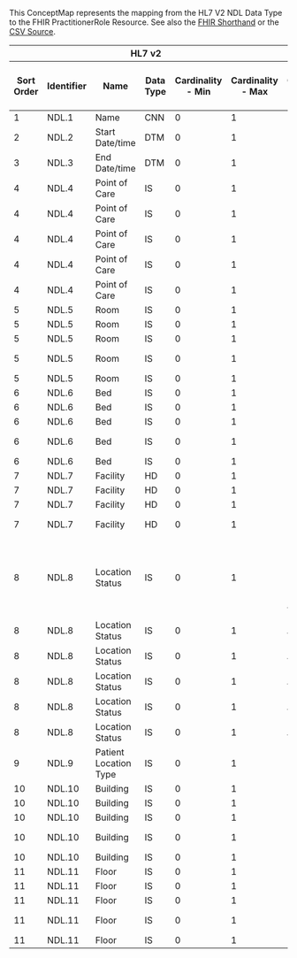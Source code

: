 
This ConceptMap represents the mapping from the HL7 V2 NDL Data Type to the FHIR PractitionerRole Resource. See also the <a href='https://github.com/HL7/v2-to-fhir/blob/master/tank/Datatype NDL to PractitionerRole.fsh'>FHIR Shorthand</a> or the <a href='https://github.com/HL7/v2-to-fhir/blob/master/mappings/datatypes/HL7 Data Type - FHIR R4_ NDL[PractitionerRole] - Sheet1.csv'>CSV Source</a>.
<table class='grid'><thead>
<tr><th colspan='6'>HL7 v2</th><th colspan='3'>Condition (IF True, args)</th><th colspan='8'>HL7 FHIR</th><th rowspan='2'>Comments</th></tr>
<tr><th title='Rows are listed in sequence of how they appear in the v2 standard. The first column, Sort Order, provides a sort order that can re-create the original v2 standard sequence in case one opts to re-sort/filter the rows.'>Sort Order</th><th title='Contains the formal Data Type Name and Component Sequence according to the base standard using &quot;.&quot; as the delimiter.'>Identifier</th><th title='The formal name of the field in the most current published version.'>Name</th><th title='The data type of the field in the most current published version if not deprecated, otherwise the data type at the time it was deprecated and removed.'>Data Type</th><th title='The V2 min cardinality expressed numerically.'>Cardinality - Min</th><th title='The V2 max cardinality expressed numerically.' style='border-right: 2px'>Cardinality - Max</th><th title='Condition in an easy to read syntax (Computable ANTLR)'>Computable ANTLR</th><th title='Condition in FHIRPath Notation'>Computable FHIRPath</th><th title='Condition expressed in narrative form' style='border-right: 2px'>Narrative</th><th title='An existing FHIR attribute in the target FHIR version.'>FHIR Attribute</th><th title='The FHIR attribute&apos;s data type in the target FHIR version.'>Proposed Extension</th><th title='The proposed FHIR Extension.'>Data Type</th><th title='The FHIR min cardinality expressed numerically.'>Cardinality - Min</th><th title='The FHIR max cardinality expressed numerically.' style='border-right: 2px'>Cardinality - Max</th><th title='The URL to the Data Type Map that is to be used for the attribute in this segment.'>Data Type Mapping</th><th title='The fixed or computed value to assign.'>Vocabulary Mapping<br/>(IS, ID, CE, CEN, CWE)</th><th title='Mapping for terminology tables.'>Assignment</th></tr></thead>
<tbody>
<tr> <td>1</td><td>NDL.1</td><td>Name</td><td>CNN</td><td>0</td><td style='border-right: 2px'>1</td><td></td><td></td><td style='border-right: 2px'></td><td><a href='https://hl7.org/fhir/R4/PractitionerRole.PractitionerRole-definitions.html#PractitionerRole.practitioner'>PractitionerRole.practitioner</a>(<a href='https://hl7.org/fhir/R4/PractitionerRole.PractitionerRole-definitions.html#PractitionerRole.Practitioner'>PractitionerRole.Practitioner</a>)</td><td></td><td><a href='https://hl7.org/fhir/R4/references.html'>Reference</a>(<a href='https://hl7.org/fhir/R4/PractitionerRole.PractitionerRole-definitions.html#PractitionerRole.Practitioner'>PractitionerRole.Practitioner</a>)</td><td>0</td><td>1</td><td><a href='ConceptMap-datatype-cnn-to-practitioner.html'>CNN[Practitioner]</a></td><td></td><td></td><td></td></tr>
<tr> <td>2</td><td>NDL.2</td><td>Start Date/time</td><td>DTM</td><td>0</td><td style='border-right: 2px'>1</td><td></td><td></td><td style='border-right: 2px'></td><td><a href='https://hl7.org/fhir/R4/PractitionerRole.PractitionerRole-definitions.html#PractitionerRole.period.start'>PractitionerRole.period.start</a></td><td></td><td><a href='https://hl7.org/fhir/R4/datatypes.html#dateTime'>dateTime</a></td><td>0</td><td>1</td><td></td><td></td><td></td><td></td></tr>
<tr> <td>3</td><td>NDL.3</td><td>End Date/time</td><td>DTM</td><td>0</td><td style='border-right: 2px'>1</td><td></td><td></td><td style='border-right: 2px'></td><td><a href='https://hl7.org/fhir/R4/PractitionerRole.PractitionerRole-definitions.html#PractitionerRole.period.end'>PractitionerRole.period.end</a></td><td></td><td><a href='https://hl7.org/fhir/R4/datatypes.html#dateTime'>dateTime</a></td><td>0</td><td>1</td><td></td><td></td><td></td><td></td></tr>
<tr> <td>4</td><td>NDL.4</td><td>Point of Care</td><td>IS</td><td>0</td><td style='border-right: 2px'>1</td><td></td><td></td><td style='border-right: 2px'></td><td><a href='https://hl7.org/fhir/R4/PractitionerRole.PractitionerRole-definitions.html#PractitionerRole..identifier'>PractitionerRole..identifier</a></td><td></td><td><a href='https://hl7.org/fhir/R4/datatypes.html#Identifier'>Identifier</a></td><td></td><td></td><td><a href='ConceptMap-datatype-hd-to-identifier.html'>HD[Identifier]</a></td><td></td><td></td><td></td></tr>
<tr> <td>4</td><td>NDL.4</td><td>Point of Care</td><td>IS</td><td>0</td><td style='border-right: 2px'>1</td><td></td><td></td><td style='border-right: 2px'></td><td><a href='https://hl7.org/fhir/R4/PractitionerRole.PractitionerRole-definitions.html#PractitionerRole..mode'>PractitionerRole..mode</a></td><td></td><td><a href='https://hl7.org/fhir/R4/datatypes.html#code'>code</a></td><td>0</td><td>1</td><td></td><td></td><td>"instance"</td><td></td></tr>
<tr> <td>4</td><td>NDL.4</td><td>Point of Care</td><td>IS</td><td>0</td><td style='border-right: 2px'>1</td><td></td><td></td><td style='border-right: 2px'></td><td><a href='https://hl7.org/fhir/R4/PractitionerRole.PractitionerRole-definitions.html#PractitionerRole..physicalType.coding.code'>PractitionerRole..physicalType.coding.code</a></td><td></td><td><a href='https://hl7.org/fhir/R4/datatypes.html#code'>code</a></td><td>0</td><td>1</td><td></td><td></td><td>/extension??-poc/</td><td></td></tr>
<tr> <td>4</td><td>NDL.4</td><td>Point of Care</td><td>IS</td><td>0</td><td style='border-right: 2px'>1</td><td></td><td></td><td style='border-right: 2px'></td><td><a href='https://hl7.org/fhir/R4/PractitionerRole.PractitionerRole-definitions.html#PractitionerRole..physicalType.coding.system'>PractitionerRole..physicalType.coding.system</a></td><td></td><td><a href='https://hl7.org/fhir/R4/datatypes.html#uri'>uri</a></td><td>0</td><td>1</td><td></td><td></td><td>"<a href='http://terminology.hl7.org/CodeSystem/location-physical-type'>http://terminology.hl7.org/CodeSystem/location-physical-type</a>"</td><td></td></tr>
<tr> <td>4</td><td>NDL.4</td><td>Point of Care</td><td>IS</td><td>0</td><td style='border-right: 2px'>1</td><td></td><td></td><td style='border-right: 2px'></td><td><a href='https://hl7.org/fhir/R4/PractitionerRole.PractitionerRole-definitions.html#PractitionerRole..partOf.reference'>PractitionerRole..partOf.reference</a>(<a href='https://hl7.org/fhir/R4/PractitionerRole.PractitionerRole-definitions.html#PractitionerRole.Location'>PractitionerRole.Location</a>)</td><td></td><td><a href='https://hl7.org/fhir/R4/datatypes.html#string'>string</a></td><td>0</td><td>1</td><td></td><td></td><td></td><td></td></tr>
<tr> <td>5</td><td>NDL.5</td><td>Room</td><td>IS</td><td>0</td><td style='border-right: 2px'>1</td><td></td><td></td><td style='border-right: 2px'></td><td><a href='https://hl7.org/fhir/R4/PractitionerRole.PractitionerRole-definitions.html#PractitionerRole..identifier'>PractitionerRole..identifier</a></td><td></td><td><a href='https://hl7.org/fhir/R4/datatypes.html#Identifier'>Identifier</a></td><td></td><td></td><td><a href='ConceptMap-datatype-hd-to-identifier.html'>HD[Identifier]</a></td><td></td><td></td><td></td></tr>
<tr> <td>5</td><td>NDL.5</td><td>Room</td><td>IS</td><td>0</td><td style='border-right: 2px'>1</td><td></td><td></td><td style='border-right: 2px'></td><td><a href='https://hl7.org/fhir/R4/PractitionerRole.PractitionerRole-definitions.html#PractitionerRole..mode'>PractitionerRole..mode</a></td><td></td><td><a href='https://hl7.org/fhir/R4/datatypes.html#code'>code</a></td><td>0</td><td>1</td><td></td><td></td><td>"instance"</td><td></td></tr>
<tr> <td>5</td><td>NDL.5</td><td>Room</td><td>IS</td><td>0</td><td style='border-right: 2px'>1</td><td></td><td></td><td style='border-right: 2px'></td><td><a href='https://hl7.org/fhir/R4/PractitionerRole.PractitionerRole-definitions.html#PractitionerRole..physicalType.coding.code'>PractitionerRole..physicalType.coding.code</a></td><td></td><td><a href='https://hl7.org/fhir/R4/datatypes.html#code'>code</a></td><td>0</td><td>1</td><td></td><td></td><td>"ro"</td><td></td></tr>
<tr> <td>5</td><td>NDL.5</td><td>Room</td><td>IS</td><td>0</td><td style='border-right: 2px'>1</td><td></td><td></td><td style='border-right: 2px'></td><td><a href='https://hl7.org/fhir/R4/PractitionerRole.PractitionerRole-definitions.html#PractitionerRole..physicalType.coding.system'>PractitionerRole..physicalType.coding.system</a></td><td></td><td><a href='https://hl7.org/fhir/R4/datatypes.html#uri'>uri</a></td><td>0</td><td>1</td><td></td><td></td><td>"<a href='http://terminology.hl7.org/CodeSystem/location-physical-type'>http://terminology.hl7.org/CodeSystem/location-physical-type</a>"</td><td></td></tr>
<tr> <td>5</td><td>NDL.5</td><td>Room</td><td>IS</td><td>0</td><td style='border-right: 2px'>1</td><td></td><td></td><td style='border-right: 2px'></td><td><a href='https://hl7.org/fhir/R4/PractitionerRole.PractitionerRole-definitions.html#PractitionerRole..partOf.reference'>PractitionerRole..partOf.reference</a>(<a href='https://hl7.org/fhir/R4/PractitionerRole.PractitionerRole-definitions.html#PractitionerRole.Location'>PractitionerRole.Location</a>)</td><td></td><td><a href='https://hl7.org/fhir/R4/datatypes.html#string'>string</a></td><td>0</td><td>1</td><td></td><td></td><td></td><td></td></tr>
<tr> <td>6</td><td>NDL.6</td><td>Bed</td><td>IS</td><td>0</td><td style='border-right: 2px'>1</td><td></td><td></td><td style='border-right: 2px'></td><td><a href='https://hl7.org/fhir/R4/PractitionerRole.PractitionerRole-definitions.html#PractitionerRole..identifier'>PractitionerRole..identifier</a></td><td></td><td><a href='https://hl7.org/fhir/R4/datatypes.html#Identifier'>Identifier</a></td><td></td><td></td><td><a href='ConceptMap-datatype-hd-to-identifier.html'>HD[Identifier]</a></td><td></td><td></td><td></td></tr>
<tr> <td>6</td><td>NDL.6</td><td>Bed</td><td>IS</td><td>0</td><td style='border-right: 2px'>1</td><td></td><td></td><td style='border-right: 2px'></td><td><a href='https://hl7.org/fhir/R4/PractitionerRole.PractitionerRole-definitions.html#PractitionerRole..mode'>PractitionerRole..mode</a></td><td></td><td><a href='https://hl7.org/fhir/R4/datatypes.html#code'>code</a></td><td>0</td><td>1</td><td></td><td></td><td>"instance"</td><td></td></tr>
<tr> <td>6</td><td>NDL.6</td><td>Bed</td><td>IS</td><td>0</td><td style='border-right: 2px'>1</td><td></td><td></td><td style='border-right: 2px'></td><td><a href='https://hl7.org/fhir/R4/PractitionerRole.PractitionerRole-definitions.html#PractitionerRole..physicalType.coding.code'>PractitionerRole..physicalType.coding.code</a></td><td></td><td><a href='https://hl7.org/fhir/R4/datatypes.html#code'>code</a></td><td>0</td><td>1</td><td></td><td></td><td>"bd"</td><td></td></tr>
<tr> <td>6</td><td>NDL.6</td><td>Bed</td><td>IS</td><td>0</td><td style='border-right: 2px'>1</td><td></td><td></td><td style='border-right: 2px'></td><td><a href='https://hl7.org/fhir/R4/PractitionerRole.PractitionerRole-definitions.html#PractitionerRole..physicalType.coding.system'>PractitionerRole..physicalType.coding.system</a></td><td></td><td><a href='https://hl7.org/fhir/R4/datatypes.html#uri'>uri</a></td><td>0</td><td>1</td><td></td><td></td><td>"<a href='http://terminology.hl7.org/CodeSystem/location-physical-type'>http://terminology.hl7.org/CodeSystem/location-physical-type</a>"</td><td></td></tr>
<tr> <td>6</td><td>NDL.6</td><td>Bed</td><td>IS</td><td>0</td><td style='border-right: 2px'>1</td><td></td><td></td><td style='border-right: 2px'></td><td><a href='https://hl7.org/fhir/R4/PractitionerRole.PractitionerRole-definitions.html#PractitionerRole..partOf.reference'>PractitionerRole..partOf.reference</a>(<a href='https://hl7.org/fhir/R4/PractitionerRole.PractitionerRole-definitions.html#PractitionerRole.Location'>PractitionerRole.Location</a>)</td><td></td><td><a href='https://hl7.org/fhir/R4/datatypes.html#string'>string</a></td><td>0</td><td>1</td><td></td><td></td><td></td><td></td></tr>
<tr> <td>7</td><td>NDL.7</td><td>Facility</td><td>HD</td><td>0</td><td style='border-right: 2px'>1</td><td></td><td></td><td style='border-right: 2px'></td><td><a href='https://hl7.org/fhir/R4/PractitionerRole.PractitionerRole-definitions.html#PractitionerRole..identifier'>PractitionerRole..identifier</a></td><td></td><td><a href='https://hl7.org/fhir/R4/datatypes.html#Identifier'>Identifier</a></td><td></td><td></td><td><a href='ConceptMap-datatype-hd-to-identifier.html'>HD[Identifier]</a></td><td></td><td></td><td></td></tr>
<tr> <td>7</td><td>NDL.7</td><td>Facility</td><td>HD</td><td>0</td><td style='border-right: 2px'>1</td><td></td><td></td><td style='border-right: 2px'></td><td><a href='https://hl7.org/fhir/R4/PractitionerRole.PractitionerRole-definitions.html#PractitionerRole..mode'>PractitionerRole..mode</a></td><td></td><td><a href='https://hl7.org/fhir/R4/datatypes.html#code'>code</a></td><td>0</td><td>1</td><td></td><td></td><td>"instance"</td><td></td></tr>
<tr> <td>7</td><td>NDL.7</td><td>Facility</td><td>HD</td><td>0</td><td style='border-right: 2px'>1</td><td></td><td></td><td style='border-right: 2px'></td><td><a href='https://hl7.org/fhir/R4/PractitionerRole.PractitionerRole-definitions.html#PractitionerRole..physicalType.coding.code'>PractitionerRole..physicalType.coding.code</a></td><td></td><td><a href='https://hl7.org/fhir/R4/datatypes.html#code'>code</a></td><td>0</td><td>1</td><td></td><td></td><td>"si"</td><td></td></tr>
<tr> <td>7</td><td>NDL.7</td><td>Facility</td><td>HD</td><td>0</td><td style='border-right: 2px'>1</td><td></td><td></td><td style='border-right: 2px'></td><td><a href='https://hl7.org/fhir/R4/PractitionerRole.PractitionerRole-definitions.html#PractitionerRole..physicalType.coding.system'>PractitionerRole..physicalType.coding.system</a></td><td></td><td><a href='https://hl7.org/fhir/R4/datatypes.html#uri'>uri</a></td><td>0</td><td>1</td><td></td><td></td><td>"<a href='http://terminology.hl7.org/CodeSystem/location-physical-type'>http://terminology.hl7.org/CodeSystem/location-physical-type</a>"</td><td></td></tr>
<tr> <td>8</td><td>NDL.8</td><td>Location Status</td><td>IS</td><td>0</td><td style='border-right: 2px'>1</td><td>IF PL.1 AND PL.2 AND PL.3 AND PL.4 AND PL.7 AND PL.8 NOT VALUED</td><td></td><td style='border-right: 2px'></td><td><a href='https://hl7.org/fhir/R4/PractitionerRole.PractitionerRole-definitions.html#PractitionerRole..status'>PractitionerRole..status</a></td><td></td><td></td><td>0</td><td>1</td><td><a href='ConceptMap-datatype-is-to-code.html'>IS[code]</a></td><td></td><td></td><td></td></tr>
<tr> <td>8</td><td>NDL.8</td><td>Location Status</td><td>IS</td><td>0</td><td style='border-right: 2px'>1</td><td>IF PL.2 VALUED</td><td></td><td style='border-right: 2px'></td><td><a href='https://hl7.org/fhir/R4/PractitionerRole.PractitionerRole-definitions.html#PractitionerRole..status'>PractitionerRole..status</a></td><td></td><td></td><td>0</td><td>1</td><td><a href='ConceptMap-datatype-is-to-code.html'>IS[code]</a></td><td></td><td></td><td></td></tr>
<tr> <td>8</td><td>NDL.8</td><td>Location Status</td><td>IS</td><td>0</td><td style='border-right: 2px'>1</td><td>IF PL.3 VALUED</td><td></td><td style='border-right: 2px'></td><td><a href='https://hl7.org/fhir/R4/PractitionerRole.PractitionerRole-definitions.html#PractitionerRole..status'>PractitionerRole..status</a></td><td></td><td></td><td>0</td><td>1</td><td><a href='ConceptMap-datatype-is-to-code.html'>IS[code]</a></td><td></td><td></td><td></td></tr>
<tr> <td>8</td><td>NDL.8</td><td>Location Status</td><td>IS</td><td>0</td><td style='border-right: 2px'>1</td><td>IF PL.4 VALUED</td><td></td><td style='border-right: 2px'></td><td><a href='https://hl7.org/fhir/R4/PractitionerRole.PractitionerRole-definitions.html#PractitionerRole..status'>PractitionerRole..status</a></td><td></td><td></td><td>0</td><td>1</td><td><a href='ConceptMap-datatype-is-to-code.html'>IS[code]</a></td><td></td><td></td><td></td></tr>
<tr> <td>8</td><td>NDL.8</td><td>Location Status</td><td>IS</td><td>0</td><td style='border-right: 2px'>1</td><td>IF PL.7 VALUED</td><td></td><td style='border-right: 2px'></td><td><a href='https://hl7.org/fhir/R4/PractitionerRole.PractitionerRole-definitions.html#PractitionerRole..status'>PractitionerRole..status</a></td><td></td><td></td><td>0</td><td>1</td><td><a href='ConceptMap-datatype-is-to-code.html'>IS[code]</a></td><td></td><td></td><td></td></tr>
<tr> <td>8</td><td>NDL.8</td><td>Location Status</td><td>IS</td><td>0</td><td style='border-right: 2px'>1</td><td>IF PL.8 VALUED</td><td></td><td style='border-right: 2px'></td><td><a href='https://hl7.org/fhir/R4/PractitionerRole.PractitionerRole-definitions.html#PractitionerRole..status'>PractitionerRole..status</a></td><td></td><td></td><td>0</td><td>1</td><td><a href='ConceptMap-datatype-is-to-code.html'>IS[code]</a></td><td></td><td></td><td></td></tr>
<tr> <td>9</td><td>NDL.9</td><td>Patient Location Type</td><td>IS</td><td>0</td><td style='border-right: 2px'>1</td><td></td><td></td><td style='border-right: 2px'></td><td></td><td></td><td></td><td></td><td></td><td></td><td></td><td></td><td></td></tr>
<tr> <td>10</td><td>NDL.10</td><td>Building</td><td>IS</td><td>0</td><td style='border-right: 2px'>1</td><td></td><td></td><td style='border-right: 2px'></td><td><a href='https://hl7.org/fhir/R4/PractitionerRole.PractitionerRole-definitions.html#PractitionerRole..identifier'>PractitionerRole..identifier</a></td><td></td><td><a href='https://hl7.org/fhir/R4/datatypes.html#Identifier'>Identifier</a></td><td></td><td></td><td><a href='ConceptMap-datatype-hd-to-identifier.html'>HD[Identifier]</a></td><td></td><td></td><td></td></tr>
<tr> <td>10</td><td>NDL.10</td><td>Building</td><td>IS</td><td>0</td><td style='border-right: 2px'>1</td><td></td><td></td><td style='border-right: 2px'></td><td><a href='https://hl7.org/fhir/R4/PractitionerRole.PractitionerRole-definitions.html#PractitionerRole..mode'>PractitionerRole..mode</a></td><td></td><td><a href='https://hl7.org/fhir/R4/datatypes.html#code'>code</a></td><td>0</td><td>1</td><td></td><td></td><td>"instance"</td><td></td></tr>
<tr> <td>10</td><td>NDL.10</td><td>Building</td><td>IS</td><td>0</td><td style='border-right: 2px'>1</td><td></td><td></td><td style='border-right: 2px'></td><td><a href='https://hl7.org/fhir/R4/PractitionerRole.PractitionerRole-definitions.html#PractitionerRole..physicalType.coding.code'>PractitionerRole..physicalType.coding.code</a></td><td></td><td><a href='https://hl7.org/fhir/R4/datatypes.html#code'>code</a></td><td>0</td><td>1</td><td></td><td></td><td>"bu"</td><td></td></tr>
<tr> <td>10</td><td>NDL.10</td><td>Building</td><td>IS</td><td>0</td><td style='border-right: 2px'>1</td><td></td><td></td><td style='border-right: 2px'></td><td><a href='https://hl7.org/fhir/R4/PractitionerRole.PractitionerRole-definitions.html#PractitionerRole..physicalType.coding.system'>PractitionerRole..physicalType.coding.system</a></td><td></td><td><a href='https://hl7.org/fhir/R4/datatypes.html#uri'>uri</a></td><td>0</td><td>1</td><td></td><td></td><td>"<a href='http://terminology.hl7.org/CodeSystem/location-physical-type'>http://terminology.hl7.org/CodeSystem/location-physical-type</a>"</td><td></td></tr>
<tr> <td>10</td><td>NDL.10</td><td>Building</td><td>IS</td><td>0</td><td style='border-right: 2px'>1</td><td></td><td></td><td style='border-right: 2px'></td><td><a href='https://hl7.org/fhir/R4/PractitionerRole.PractitionerRole-definitions.html#PractitionerRole..partOf.reference'>PractitionerRole..partOf.reference</a>(<a href='https://hl7.org/fhir/R4/PractitionerRole.PractitionerRole-definitions.html#PractitionerRole.Location'>PractitionerRole.Location</a>)</td><td></td><td><a href='https://hl7.org/fhir/R4/datatypes.html#string'>string</a></td><td>0</td><td>1</td><td></td><td></td><td></td><td></td></tr>
<tr> <td>11</td><td>NDL.11</td><td>Floor</td><td>IS</td><td>0</td><td style='border-right: 2px'>1</td><td></td><td></td><td style='border-right: 2px'></td><td><a href='https://hl7.org/fhir/R4/PractitionerRole.PractitionerRole-definitions.html#PractitionerRole..identifier'>PractitionerRole..identifier</a></td><td></td><td><a href='https://hl7.org/fhir/R4/datatypes.html#Identifier'>Identifier</a></td><td></td><td></td><td><a href='ConceptMap-datatype-hd-to-identifier.html'>HD[Identifier]</a></td><td></td><td></td><td></td></tr>
<tr> <td>11</td><td>NDL.11</td><td>Floor</td><td>IS</td><td>0</td><td style='border-right: 2px'>1</td><td></td><td></td><td style='border-right: 2px'></td><td><a href='https://hl7.org/fhir/R4/PractitionerRole.PractitionerRole-definitions.html#PractitionerRole..mode'>PractitionerRole..mode</a></td><td></td><td><a href='https://hl7.org/fhir/R4/datatypes.html#code'>code</a></td><td>0</td><td>1</td><td></td><td></td><td>"instance"</td><td></td></tr>
<tr> <td>11</td><td>NDL.11</td><td>Floor</td><td>IS</td><td>0</td><td style='border-right: 2px'>1</td><td></td><td></td><td style='border-right: 2px'></td><td><a href='https://hl7.org/fhir/R4/PractitionerRole.PractitionerRole-definitions.html#PractitionerRole..physicalType.coding.code'>PractitionerRole..physicalType.coding.code</a></td><td></td><td><a href='https://hl7.org/fhir/R4/datatypes.html#code'>code</a></td><td>0</td><td>1</td><td></td><td></td><td>"lvl"</td><td></td></tr>
<tr> <td>11</td><td>NDL.11</td><td>Floor</td><td>IS</td><td>0</td><td style='border-right: 2px'>1</td><td></td><td></td><td style='border-right: 2px'></td><td><a href='https://hl7.org/fhir/R4/PractitionerRole.PractitionerRole-definitions.html#PractitionerRole..physicalType.coding.system'>PractitionerRole..physicalType.coding.system</a></td><td></td><td><a href='https://hl7.org/fhir/R4/datatypes.html#uri'>uri</a></td><td>0</td><td>1</td><td></td><td></td><td>"<a href='http://terminology.hl7.org/CodeSystem/location-physical-type'>http://terminology.hl7.org/CodeSystem/location-physical-type</a>"</td><td></td></tr>
<tr> <td>11</td><td>NDL.11</td><td>Floor</td><td>IS</td><td>0</td><td style='border-right: 2px'>1</td><td></td><td></td><td style='border-right: 2px'></td><td><a href='https://hl7.org/fhir/R4/PractitionerRole.PractitionerRole-definitions.html#PractitionerRole..partOf.reference'>PractitionerRole..partOf.reference</a>(<a href='https://hl7.org/fhir/R4/PractitionerRole.PractitionerRole-definitions.html#PractitionerRole.Location'>PractitionerRole.Location</a>)</td><td></td><td><a href='https://hl7.org/fhir/R4/datatypes.html#string'>string</a></td><td>0</td><td>1</td><td></td><td></td><td></td><td></td></tr>
</tbody></table>
